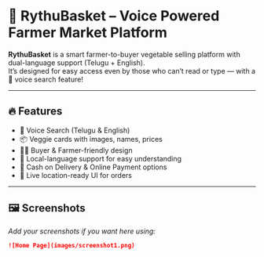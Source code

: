 # 🌾 RythuBasket – Voice Powered Farmer Market Platform

**RythuBasket** is a smart farmer-to-buyer vegetable selling platform with dual-language support (Telugu + English).  
It’s designed for easy access even by those who can’t read or type — with a 🎤 voice search feature!

---

## 🔥 Features

- 🎤 Voice Search (Telugu & English)
- 📦 Veggie cards with images, names, prices
- 🧑‍🌾 Buyer & Farmer-friendly design
- 💬 Local-language support for easy understanding
- 💸 Cash on Delivery & Online Payment options
- 📍 Live location-ready UI for orders

---

## 🖼️ Screenshots

_Add your screenshots if you want here using:_

```md
![Home Page](images/screenshot1.png)
